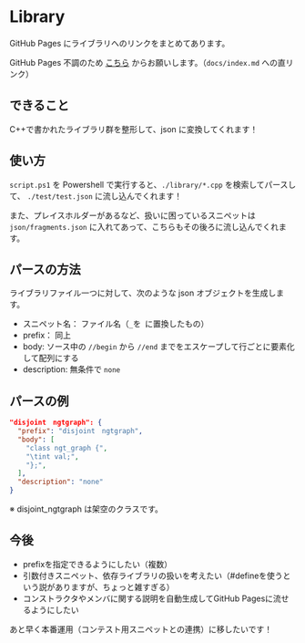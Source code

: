 # Library
GitHub Pages にライブラリへのリンクをまとめてあります。

GitHub Pages 不調のため [こちら](docs/index.md) からお願いします。（`docs/index.md` への直リンク）


## できること
C++で書かれたライブラリ群を整形して、json に変換してくれます！

## 使い方
`script.ps1` を Powershell で実行すると、`./library/*.cpp` を検索してパースして、 `./test/test.json` に流し込んでくれます！

また、プレイスホルダーがあるなど、扱いに困っているスニペットは `json/fragments.json` に入れてあって、こちらもその後ろに流し込んでくれます。

## パースの方法

ライブラリファイル一つに対して、次のような json オブジェクトを生成します。
- スニペット名： ファイル名（`_`を` `に置換したもの）
- prefix： 同上
- body: ソース中の `//begin` から `//end` までをエスケープして行ごとに要素化して配列にする
- description: 無条件で `none`

## パースの例

```json
"disjoint　ngtgraph": {
  "prefix": "disjoint　ngtgraph",
  "body": [
    "class ngt_graph {",
    "\tint val;",
    "};",
  ],
  "description": "none"
}
```

※ disjoint_ngtgraph は架空のクラスです。

## 今後
- prefixを指定できるようにしたい（複数）
- 引数付きスニペット、依存ライブラリの扱いを考えたい（#defineを使うという説がありますが、ちょっと雑すぎる）
- コンストラクタやメンバに関する説明を自動生成してGitHub Pagesに流せるようにしたい

あと早く本番運用（コンテスト用スニペットとの連携）に移したいです！
